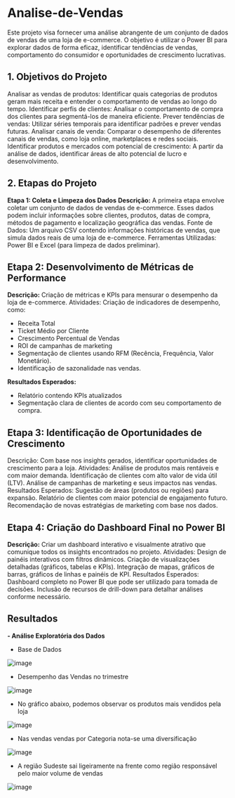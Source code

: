 # Analise-de-Vendas
Este projeto visa fornecer uma análise abrangente de um conjunto de dados de vendas de uma loja de e-commerce. O objetivo é utilizar o Power BI para explorar dados de forma eficaz, identificar tendências de vendas, comportamento do consumidor e oportunidades de crescimento lucrativas. 

## 1. Objetivos do Projeto
Analisar as vendas de produtos: Identificar quais categorias de produtos geram mais receita e entender o comportamento de vendas ao longo do tempo.
Identificar perfis de clientes: Analisar o comportamento de compra dos clientes para segmentá-los de maneira eficiente.
Prever tendências de vendas: Utilizar séries temporais para identificar padrões e prever vendas futuras.
Analisar canais de venda: Comparar o desempenho de diferentes canais de vendas, como loja online, marketplaces e redes sociais.
Identificar produtos e mercados com potencial de crescimento: A partir da análise de dados, identificar áreas de alto potencial de lucro e desenvolvimento.

## 2. Etapas do Projeto

**Etapa 1: Coleta e Limpeza dos Dados**
**Descrição:** A primeira etapa envolve coletar um conjunto de dados de vendas de e-commerce. Esses dados podem incluir informações sobre clientes, produtos, datas de compra, métodos de pagamento e localização geográfica das vendas.
Fonte de Dados: Um arquivo CSV contendo informações históricas de vendas, que simula dados reais de uma loja de e-commerce.
Ferramentas Utilizadas: Power BI e Excel (para limpeza de dados preliminar).


## Etapa 2: Desenvolvimento de Métricas de Performance
**Descrição:** Criação de métricas e KPIs para mensurar o desempenho da loja de e-commerce.
Atividades:
Criação de indicadores de desempenho, como:
- Receita Total
- Ticket Médio por Cliente
- Crescimento Percentual de Vendas
- ROI de campanhas de marketing
- Segmentação de clientes usando RFM (Recência, Frequência, Valor Monetário).
- Identificação de sazonalidade nas vendas.
  
**Resultados Esperados:**
- Relatório contendo KPIs atualizados
- Segmentação clara de clientes de acordo com seu comportamento de compra.

## Etapa 3: Identificação de Oportunidades de Crescimento
Descrição: Com base nos insights gerados, identificar oportunidades de crescimento para a loja.
Atividades:
Análise de produtos mais rentáveis e com maior demanda.
Identificação de clientes com alto valor de vida útil (LTV).
Análise de campanhas de marketing e seus impactos nas vendas.
Resultados Esperados:
Sugestão de áreas (produtos ou regiões) para expansão.
Relatório de clientes com maior potencial de engajamento futuro.
Recomendação de novas estratégias de marketing com base nos dados.

## Etapa 4: Criação do Dashboard Final no Power BI
**Descrição:** Criar um dashboard interativo e visualmente atrativo que comunique todos os insights encontrados no projeto.
Atividades:
Design de painéis interativos com filtros dinâmicos.
Criação de visualizações detalhadas (gráficos, tabelas e KPIs).
Integração de mapas, gráficos de barras, gráficos de linhas e painéis de KPI.
Resultados Esperados:
Dashboard completo no Power BI que pode ser utilizado para tomada de decisões.
Inclusão de recursos de drill-down para detalhar análises conforme necessário.

## Resultados
**- Análise Exploratória dos Dados**
- Base de Dados


![image](https://github.com/user-attachments/assets/3456ce16-d8ef-40de-9f66-6bc8cbf28472)

- Desempenho das Vendas no trimestre

  
![image](https://github.com/user-attachments/assets/570efe28-a1dc-4381-95e8-7312c961ab10)

- No gráfico abaixo, podemos observar os produtos mais vendidos pela loja

![image](https://github.com/user-attachments/assets/0a719610-082a-4feb-9bc3-10e6e77ab5ca)

- Nas vendas vendas por Categoria nota-se uma diversificação

![image](https://github.com/user-attachments/assets/3c8b6878-e0ad-41d9-bdf8-28d257a32e8e)

- A região Sudeste sai ligeiramente na frente como região responsável pelo maior volume de vendas

![image](https://github.com/user-attachments/assets/6a3f36ee-822e-4ba0-ad73-f994f3f12607)





